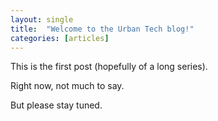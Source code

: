 ```yaml
---
layout: single
title:  "Welcome to the Urban Tech blog!"
categories: [articles]
---
```


This is the first post (hopefully of a long series).

Right now, not much to say.

But please stay tuned.
